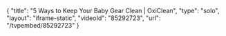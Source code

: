{
    "title": "5 Ways to Keep Your Baby Gear Clean | OxiClean",
    "type": "solo",
    "layout": "iframe-static",
    "videoId": "85292723",
    "url": "\/tvpembed\/85292723"
}